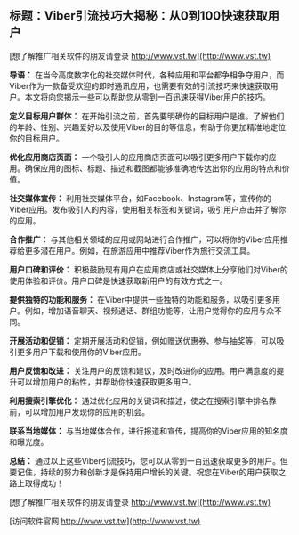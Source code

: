 ## **标题：Viber引流技巧大揭秘：从0到100快速获取用户**

[想了解推广相关软件的朋友请登录 http://www.vst.tw](http://www.vst.tw)

**导语：**
在当今高度数字化的社交媒体时代，各种应用和平台都争相争夺用户，而Viber作为一款备受欢迎的即时通讯应用，也需要有效的引流技巧来快速获取用户。本文将向您揭示一些可以帮助您从零到一百迅速获得Viber用户的技巧。

**定义目标用户群体：**
在开始引流之前，首先要明确你的目标用户是谁。了解他们的年龄、性别、兴趣爱好以及使用Viber的目的等信息，有助于你更加精准地定位你的目标用户。

**优化应用商店页面：**
一个吸引人的应用商店页面可以吸引更多用户下载你的应用。确保应用的图标、标题、描述和截图都能够准确地传达出你的应用的特点和价值。

**社交媒体宣传：**
利用社交媒体平台，如Facebook、Instagram等，宣传你的Viber应用。发布吸引人的内容，使用相关标签和关键词，吸引用户点击并了解你的应用。

**合作推广：**
与其他相关领域的应用或网站进行合作推广，可以将你的Viber应用推荐给更多潜在用户。例如，在旅游应用中推荐Viber作为旅行交流工具。

**用户口碑和评价：**
积极鼓励现有用户在应用商店或社交媒体上分享他们对Viber的使用体验和评价。用户口碑是快速获取新用户的有效方式之一。

**提供独特的功能和服务：**
在Viber中提供一些独特的功能和服务，以吸引更多用户。例如，增加语音聊天、视频通话、群组功能等，让用户觉得你的应用与众不同。

**开展活动和促销：**
定期开展活动和促销，例如赠送优惠券、参与抽奖等，可以吸引更多用户下载和使用你的Viber应用。

**用户反馈和改进：**
关注用户的反馈和建议，及时改进你的应用。用户满意度的提升可以增加用户的粘性，并帮助你快速获取更多用户。

**利用搜索引擎优化：**
通过优化应用的关键词和描述，使之在搜索引擎中排名靠前，可以增加用户发现你的应用的机会。

**联系当地媒体：**
与当地媒体合作，进行报道和宣传，提高你的Viber应用的知名度和曝光度。

**总结：**
通过以上这些Viber引流技巧，您可以从零到一百迅速获取更多的用户。但要记住，持续的努力和创新才是保持用户增长的关键。祝您在Viber的用户获取之路上取得成功！

[想了解推广相关软件的朋友请登录 http://www.vst.tw](http://www.vst.tw)


[访问软件官网 http://www.vst.tw](http://www.vst.tw)
